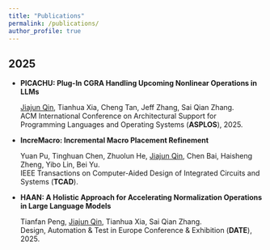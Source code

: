 ```yaml
---
title: "Publications"
permalink: /publications/
author_profile: true
---
```


## **2025**

* **PICACHU: Plug-In CGRA Handling Upcoming Nonlinear Operations in LLMs**

    <u>Jiajun Qin</u>, Tianhua Xia, Cheng Tan, Jeff Zhang, Sai Qian Zhang.  
    ACM International Conference on Architectural Support for Programming Languages and Operating Systems (**ASPLOS**), 2025.

* **IncreMacro: Incremental Macro Placement Refinement** 

    Yuan Pu, Tinghuan Chen, Zhuolun He, <u>Jiajun Qin</u>, Chen Bai, Haisheng Zheng, Yibo Lin, Bei Yu.  
    IEEE Transactions on Computer-Aided Design of Integrated Circuits and Systems (**TCAD**).
* **HAAN: A Holistic Approach for Accelerating Normalization Operations in Large Language Models** 

    Tianfan Peng, <u>Jiajun Qin</u>, Tianhua Xia, Sai Qian Zhang.   
    Design, Automation & Test in Europe Conference & Exhibition (**DATE**), 2025.

